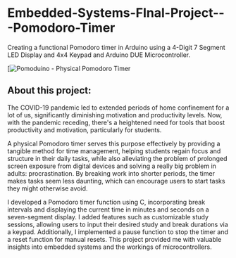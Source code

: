 # Embedded-Systems-FInal-Project---Pomodoro-Timer
Creating a functional Pomodoro timer in Arduino using a 4-Digit 7 Segment LED Display and 4x4 Keypad and Arduino DUE Microcontroller.

[![ Pomoduino - Physical Pomodoro Timer](https://fayazrafin.notion.site/image/https%3A%2F%2Fprod-files-secure.s3.us-west-2.amazonaws.com%2F970a1427-7d44-47a1-b007-1b20fc6f7b9b%2F7fae9491-a45b-4888-8224-68a6189c2205%2FAD_4nXfJFvjK6QsOGXJ1_kkpJQ8U2qNWXdPhRYA293hYuVvE9oTwIgyu4AVQ0mah5bWCA5A2bYo6cWGMxe_60TZ6B8GUCYcPoIYNGeG68uMEIo_2fwyiVdzg8BZR.jpg?table=block&id=ca240d1d-bb49-4e99-aed4-0d86d61f5ae6&spaceId=970a1427-7d44-47a1-b007-1b20fc6f7b9b&width=2000&userId=&cache=v2)

## About this project:
The COVID-19 pandemic led to extended periods of home confinement for a lot of us, significantly diminishing motivation and productivity levels. Now, with the pandemic receding, there's a heightened need for tools that boost productivity and motivation, particularly for students.

A physical Pomodoro timer serves this purpose effectively by providing a tangible method for time management, helping students regain focus and structure in their daily tasks, while also alleviating the problem of prolonged screen exposure from digital devices and solving a really big problem in adults: procrastination. By breaking work into shorter periods, the timer makes tasks seem less daunting, which can encourage users to start tasks they might otherwise avoid.

I developed a Pomodoro timer function using C, incorporating break intervals and displaying the current time in minutes and seconds on a seven-segment display. I added features such as customizable study sessions, allowing users to input their desired study and break durations via a keypad. Additionally, I implemented a pause function to stop the timer and a reset function for manual resets. This project provided me with valuable insights into embedded systems and the workings of microcontrollers.
